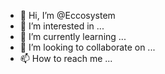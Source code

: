 - 👋 Hi, I’m @Eccosystem
- 👀 I’m interested in ...
- 🌱 I’m currently learning ...
- 💞️ I’m looking to collaborate on ...
- 📫 How to reach me ...

<!---
Eccosystem/Eccosystem is a ✨ special ✨ repository because its `README.md` (this file) appears on your GitHub profile.
You can click the Preview link to take a look at your changes.
--->
